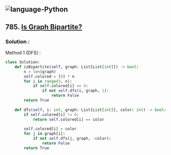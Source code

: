 ![language-Python](https://img.shields.io/badge/%20-Python-ffd43b?style=for-the-badge&logo=PYTHON)
---

## 785. [Is Graph Bipartite?](https://leetcode.com/problems/is-graph-bipartite)

### Solution :

Method 1 (DFS) :
```python
class Solution:
    def isBipartite(self, graph: List[List[int]]) -> bool:
        n = len(graph)
        self.colored = [0] * n
        for i in range(0, n):
            if self.colored[i] == 0:
                if not self.dfs(i, graph, 1):
                    return False
        return True
    
    def dfs(self, i: int, graph: List[List[int]], color: int) -> bool:
        if self.colored[i] != 0:
            return self.colored[i] == color
        
        self.colored[i] = color
        for j in graph[i]:
            if not self.dfs(j, graph, -color):
                return False
        return True
```
